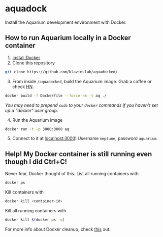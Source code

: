 # aquadock
Install the Aquarium development environment with Docker.

## How to run Aquarium locally in a Docker container
1. [Install Docker](https://docs.docker.com/engine/installation/)
2. Clone this repository
```bash
git clone https://github.com/klavinslab/aquadocked/
```
3. From inside `/aquadocked`, build the Aquarium image. Grab a coffee or check [HN](https://news.ycombinator.com/).
```bash
docker build -f Dockerfile --force-rm -t aq ./
```
*You may need to prepend `sudo` to your `docker` commands if you haven't set up a "docker" user group.*

4. Run the Aquarium image
```bash
docker run -t -p 3000:3000 aq
```
5. Connect to it at [localhost:3000](localhost:3000)! Username `neptune`, password `aquarium`


## Help! My Docker container is still running even though I did Ctrl+C!
Never fear, Docker thought of this. List all running containers with
```bash
docker ps
```
Kill containers with
```bash
docker kill <container-id>
```
Kill all running containers with
```bash
docker kill $(docker ps -q)
```
For more info about Docker cleanup, check [this](https://www.digitalocean.com/community/tutorials/how-to-remove-docker-images-containers-and-volumes) out.
